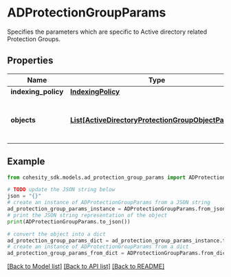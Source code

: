 # ADProtectionGroupParams

Specifies the parameters which are specific to Active directory related Protection Groups.

## Properties

Name | Type | Description | Notes
------------ | ------------- | ------------- | -------------
**indexing_policy** | [**IndexingPolicy**](IndexingPolicy.md) |  | [optional] 
**objects** | [**List[ActiveDirectoryProtectionGroupObjectParams]**](ActiveDirectoryProtectionGroupObjectParams.md) | Specifies the list of object ids to be protected. | 

## Example

```python
from cohesity_sdk.models.ad_protection_group_params import ADProtectionGroupParams

# TODO update the JSON string below
json = "{}"
# create an instance of ADProtectionGroupParams from a JSON string
ad_protection_group_params_instance = ADProtectionGroupParams.from_json(json)
# print the JSON string representation of the object
print(ADProtectionGroupParams.to_json())

# convert the object into a dict
ad_protection_group_params_dict = ad_protection_group_params_instance.to_dict()
# create an instance of ADProtectionGroupParams from a dict
ad_protection_group_params_from_dict = ADProtectionGroupParams.from_dict(ad_protection_group_params_dict)
```
[[Back to Model list]](../README.md#documentation-for-models) [[Back to API list]](../README.md#documentation-for-api-endpoints) [[Back to README]](../README.md)


